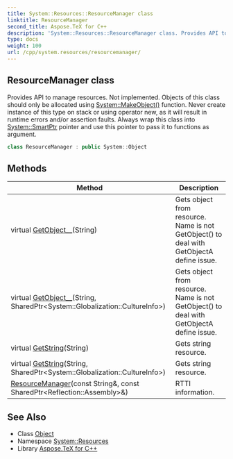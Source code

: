 ```yaml
---
title: System::Resources::ResourceManager class
linktitle: ResourceManager
second_title: Aspose.TeX for C++
description: 'System::Resources::ResourceManager class. Provides API to manage resources. Not implemented. Objects of this class should only be allocated using System::MakeObject() function. Never create instance of this type on stack or using operator new, as it will result in runtime errors and/or assertion faults. Always wrap this class into System::SmartPtr pointer and use this pointer to pass it to functions as argument in C++.'
type: docs
weight: 100
url: /cpp/system.resources/resourcemanager/
---
```

## ResourceManager class


Provides API to manage resources. Not implemented. Objects of this class should only be allocated using [System::MakeObject()](../../system/makeobject/) function. Never create instance of this type on stack or using operator new, as it will result in runtime errors and/or assertion faults. Always wrap this class into [System::SmartPtr](../../system/smartptr/) pointer and use this pointer to pass it to functions as argument.

```cpp
class ResourceManager : public System::Object
```

## Methods

| Method | Description |
| --- | --- |
| virtual [GetObject__](./getobject__/)(String) | Gets object from resource. Name is not GetObject() to deal with GetObjectA define issue. |
| virtual [GetObject__](./getobject__/)(String, SharedPtr\<System::Globalization::CultureInfo\>) | Gets object from resource. Name is not GetObject() to deal with GetObjectA define issue. |
| virtual [GetString](./getstring/)(String) | Gets string resource. |
| virtual [GetString](./getstring/)(String, SharedPtr\<System::Globalization::CultureInfo\>) | Gets string resource. |
| [ResourceManager](./resourcemanager/)(const String\&, const SharedPtr\<Reflection::Assembly\>\&) | RTTI information. |
## See Also

* Class [Object](../../system/object/)
* Namespace [System::Resources](../)
* Library [Aspose.TeX for C++](../../)
